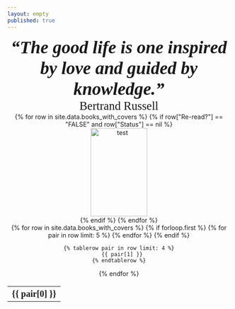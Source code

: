 ```yaml
---
layout: empty
published: true
---
```


<style>
@import url('https://fonts.googleapis.com/css2?family=Crimson+Text:ital,wght@1,600&display=swap');
@import url('https://fonts.googleapis.com/css2?family=Crimson+Text&display=swap');
</style>


<center>
<span style="font-family:Crimson Text; font-size: 30pt; text-align:center">
<strong>
<i>
“The good life is one inspired by love and guided by knowledge.” 
</i>
</strong>

<div>
<span style="font-size: 20pt"> Bertrand Russell </span>
</div>
</span> 
</center>


<center>
<div class ="image-gallery">
{% for row in site.data.books_with_covers %}
{% if row["Re-read?"] == "FALSE" and row["Status"] == nil %}
<div class="box">
<a href="{{row["Google Books"] }}"> <img src="{{ row["Img link"] }}" alt="test" width="128" height="200" class="img-gallery"> </a>
</div>
{% endif %}
{% endfor %}
</div>

<table  style="font-family:Crimson Text; font-size: 15pt;">
  {% for row in site.data.books_with_covers %}
    {% if forloop.first %}
    <tr>
      {% for pair in row limit: 5 %}
        <th>{{ pair[0] }}</th>
      {% endfor %}
    </tr>
    {% endif %}

    {% tablerow pair in row limit: 4 %}
      {{ pair[1] }}
    {% endtablerow %}
  {% endfor %}
</table>
</center>
